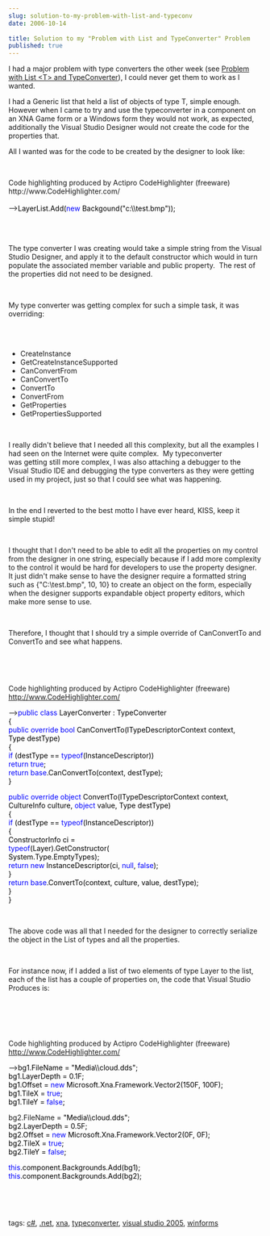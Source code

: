 ```yaml
---
slug: solution-to-my-problem-with-list-and-typeconv
date: 2006-10-14
 
title: Solution to my "Problem with List and TypeConverter" Problem
published: true
---
```

<p>I had a major problem with type converters the other week (see <a href="http://www.kinlan.co.uk/2006/09/problem-with-list-and-typeconverter.html#top" title="Problem with List T and TypeConverter">Problem with List &lt;T&gt; and TypeConverter</a>), I could never get them to work as I wanted. </p> <p>I had a Generic list that held a list of objects of type T, simple enough.  However when I came to try and use the typeconverter in a component on an XNA Game form or a Windows form they would not work, as expected, additionally the Visual Studio Designer would not create the code for the properties that.</p> <p>All I wanted was for the code to be created by the designer to look like:</p> <p></p> <div class="wlWriterSmartContent" style="padding-right: 0px; display: inline; padding-left: 0px; float: none; padding-bottom: 0px; margin: 0px; padding-top: 0px;">
<div class="CodeRay">
  <div class="code"><pre></pre></div>
</div>

<div>
<br />Code highlighting produced by Actipro CodeHighlighter (freeware)<br />http://www.CodeHighlighter.com/<br /><br />--><span style="color: #000000;">LayerList.Add(</span><span style="color: #0000FF;">new</span><span style="color: #000000;"> Backgound(</span><span style="color: #000000;">"</span><span style="color: #000000;">c:\\test.bmp</span><span style="color: #000000;">"</span><span style="color: #000000;">));</span>
</div>
</div><br /><p></p><br /><p>The type converter I was creating would take a simple string from the Visual Studio Designer, and apply it to the default constructor which would in turn populate the associated member variable and public property.  The rest of the properties did not need to be designed. </p><br /><p>My type converter was getting complex for such a simple task, it was overriding:</p><br /><ul>
<br /><li>CreateInstance <br />
</li>
<li>GetCreateInstanceSupported <br />
</li>
<li>CanConvertFrom <br />
</li>
<li>CanConvertTo <br />
</li>
<li>ConvertTo <br />
</li>
<li>ConvertFrom <br />
</li>
<li>GetProperties <br />
</li>
<li>GetPropertiesSupported</li>
</ul><br /><p>I really didn't believe that I needed all this complexity, but all the examples I had seen on the Internet were quite complex.  My typeconverter was getting still more complex, I was also attaching a debugger to the Visual Studio IDE and debugging the type converters as they were getting used in my project, just so that I could see what was happening.</p><br /><p>In the end I reverted to the best motto I have ever heard, KISS, keep it simple stupid! </p><br /><p>I thought that I don't need to be able to edit all the properties on my control from the designer in one string, especially because if I add more complexity to the control it would be hard for developers to use the property designer.  It just didn't make sense to have the designer require a formatted string such as {"C:\test.bmp", 10, 10} to create an object on the form, especially when the designer supports expandable object property editors, which make more sense to use.</p><br /><p>Therefore, I thought that I should try a simple override of CanConvertTo and ConvertTo and see what happens.</p><br /><div class="wlWriterSmartContent" style="padding-right: 0px; display: inline; padding-left: 0px; float: none; padding-bottom: 0px; margin: 0px; padding-top: 0px;">
<div class="CodeRay">
  <div class="code"><pre></pre></div>
</div>

<div>
<br />Code highlighting produced by Actipro CodeHighlighter (freeware)<br /><a href="http://www.CodeHighlighter.com/">http://www.CodeHighlighter.com/</a><p />--><span style="color: #0000FF;">public</span><span style="color: #000000;"> </span><span style="color: #0000FF;">class</span><span style="color: #000000;"> LayerConverter : TypeConverter<br />{<br />  </span><span style="color: #0000FF;">public</span><span style="color: #000000;"> </span><span style="color: #0000FF;">override</span><span style="color: #000000;"> </span><span style="color: #0000FF;">bool</span><span style="color: #000000;"> CanConvertTo(ITypeDescriptorContext context, <br />  Type destType)<br /> {<br />    </span><span style="color: #0000FF;">if</span><span style="color: #000000;"> (destType </span><span style="color: #000000;">==</span><span style="color: #000000;"> </span><span style="color: #0000FF;">typeof</span><span style="color: #000000;">(InstanceDescriptor))<br />    </span><span style="color: #0000FF;">return</span><span style="color: #000000;"> </span><span style="color: #0000FF;">true</span><span style="color: #000000;">;<br />  </span><span style="color: #0000FF;">return</span><span style="color: #000000;"> </span><span style="color: #0000FF;">base</span><span style="color: #000000;">.CanConvertTo(context, destType);<br /> }<p /> </span><span style="color: #0000FF;">public</span><span style="color: #000000;"> </span><span style="color: #0000FF;">override</span><span style="color: #000000;"> </span><span style="color: #0000FF;">object</span><span style="color: #000000;"> ConvertTo(ITypeDescriptorContext context,<br />  CultureInfo culture, </span><span style="color: #0000FF;">object</span><span style="color: #000000;"> value, Type destType)<br /> {<br />  </span><span style="color: #0000FF;">if</span><span style="color: #000000;"> (destType </span><span style="color: #000000;">==</span><span style="color: #000000;"> </span><span style="color: #0000FF;">typeof</span><span style="color: #000000;">(InstanceDescriptor))<br />  {<br />   ConstructorInfo ci </span><span style="color: #000000;">=</span><span style="color: #000000;"><br />    </span><span style="color: #0000FF;">typeof</span><span style="color: #000000;">(Layer).GetConstructor(<br />     System.Type.EmptyTypes);<br />   </span><span style="color: #0000FF;">return</span><span style="color: #000000;"> </span><span style="color: #0000FF;">new</span><span style="color: #000000;"> InstanceDescriptor(ci, </span><span style="color: #0000FF;">null</span><span style="color: #000000;">, </span><span style="color: #0000FF;">false</span><span style="color: #000000;">);<br />  }<br />  </span><span style="color: #0000FF;">return</span><span style="color: #000000;"> </span><span style="color: #0000FF;">base</span><span style="color: #000000;">.ConvertTo(context, culture, value, destType);<br /> }<br />}</span>
</div>
</div><br /><p>The above code was all that I needed for the designer to correctly serialize the object in the List of types and all the properties.</p><br /><p>For instance now, if I added a list of two elements of type Layer to the list, each of the list has a couple of properties on, the code that Visual Studio Produces is:</p><br /><p></p><br /><div class="wlWriterSmartContent" style="padding-right: 0px; display: inline; padding-left: 0px; float: none; padding-bottom: 0px; margin: 0px; padding-top: 0px;">
<p />

<div>
<br />Code highlighting produced by Actipro CodeHighlighter (freeware)<br /><a href="http://www.CodeHighlighter.com/">http://www.CodeHighlighter.com/</a><p />--><span style="color: #000000;">bg1.FileName </span><span style="color: #000000;">=</span><span style="color: #000000;"> </span><span style="color: #000000;">"</span><span style="color: #000000;">Media\\cloud.dds</span><span style="color: #000000;">"</span><span style="color: #000000;">;<br />bg1.LayerDepth </span><span style="color: #000000;">=</span><span style="color: #000000;"> </span><span style="color: #000000;">0.1F</span><span style="color: #000000;">;<br />bg1.Offset </span><span style="color: #000000;">=</span><span style="color: #000000;"> </span><span style="color: #0000FF;">new</span><span style="color: #000000;"> Microsoft.Xna.Framework.Vector2(150F, 100F);<br />bg1.TileX </span><span style="color: #000000;">=</span><span style="color: #000000;"> </span><span style="color: #0000FF;">true</span><span style="color: #000000;">;<br />bg1.TileY </span><span style="color: #000000;">=</span><span style="color: #000000;"> </span><span style="color: #0000FF;">false</span><span style="color: #000000;">;<p />bg2.FileName </span><span style="color: #000000;">=</span><span style="color: #000000;"> </span><span style="color: #000000;">"</span><span style="color: #000000;">Media\\cloud.dds</span><span style="color: #000000;">"</span><span style="color: #000000;">;<br />bg2.LayerDepth </span><span style="color: #000000;">=</span><span style="color: #000000;"> </span><span style="color: #000000;">0.5F</span><span style="color: #000000;">;<br />bg2.Offset </span><span style="color: #000000;">=</span><span style="color: #000000;"> </span><span style="color: #0000FF;">new</span><span style="color: #000000;"> Microsoft.Xna.Framework.Vector2(0F, 0F);<br />bg2.TileX </span><span style="color: #000000;">=</span><span style="color: #000000;"> </span><span style="color: #0000FF;">true</span><span style="color: #000000;">;<br />bg2.TileY </span><span style="color: #000000;">=</span><span style="color: #000000;"> </span><span style="color: #0000FF;">false</span><span style="color: #000000;">;<p /></span><span style="color: #0000FF;">this</span><span style="color: #000000;">.component.Backgrounds.Add(bg1);<br /></span><span style="color: #0000FF;">this</span><span style="color: #000000;">.component.Backgrounds.Add(bg2);</span>
</div>
</div><br /><p></p><br /><p>tags: <a href="http://www.kinlan.co.uk/tag/c#" rel="tag">c#</a>, <a href="http://www.kinlan.co.uk/tag/.net" rel="tag">.net</a>, <a href="http://www.kinlan.co.uk/tag/xna" rel="tag">xna</a>, <a href="http://www.kinlan.co.uk/tag/typeconverter" rel="tag">typeconverter</a>, <a href="http://www.kinlan.co.uk/tag/visual+studio+2005" rel="tag">visual studio 2005</a>, <a href="http://www.kinlan.co.uk/tag/winforms" rel="tag">winforms</a></p>

